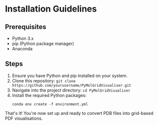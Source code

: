 # Installation Guidelines

## Prerequisites

- Python 3.x
- pip (Python package manager)
- Anaconda

## Steps

1. Ensure you have Python and pip installed on your system.
2. Clone this repository: `git clone https://github.com/yourusername/PyMolGridVisualiser.git`
3. Navigate into the project directory: `cd PyMolGridVisualiser`
4. Install the required Python packages:
    ```
    conda env create -f environment.yml
    ```

That's it! You're now set up and ready to convert PDB files into grid-based PDF visualisations.
